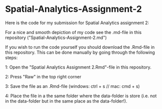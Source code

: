 # Spatial-Analytics-Assignment-2

Here is the code for my submission for Spatial Analytics assignment 2:

For a nice and smooth depiction of my code see the .md-file in this repository ("Spatial-Analytics-Assignment-2.md")

If you wish to run the code yourself you should download the .Rmd-file in this repository. This can be done manually by going through the following steps:

1: Open the "Spatial Analytics Assignment 2.Rmd"-file in this repository.

2: Press "Raw" in the top right corner

3: Save the file as an .Rmd-file (windows: ctrl + s // mac: cmd + s)

4: Place the file in a the same folder where the data-folder is store (i.e. not in the data-folder but in the same place as the data-folder!).

